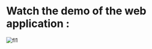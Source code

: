 # Watch the demo of the web application :

![fl1](https://drive.google.com/file/d/1RLj9yL1RA4RgAK7RQl0NnQTE2GRDjaMw/view?usp=sharing)
